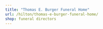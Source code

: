 ```yaml
---
title: "Thomas E. Burger Funeral Home"
url: /hilton/thomas-e-burger-funeral-home/
shop: funeral directors
---
```

